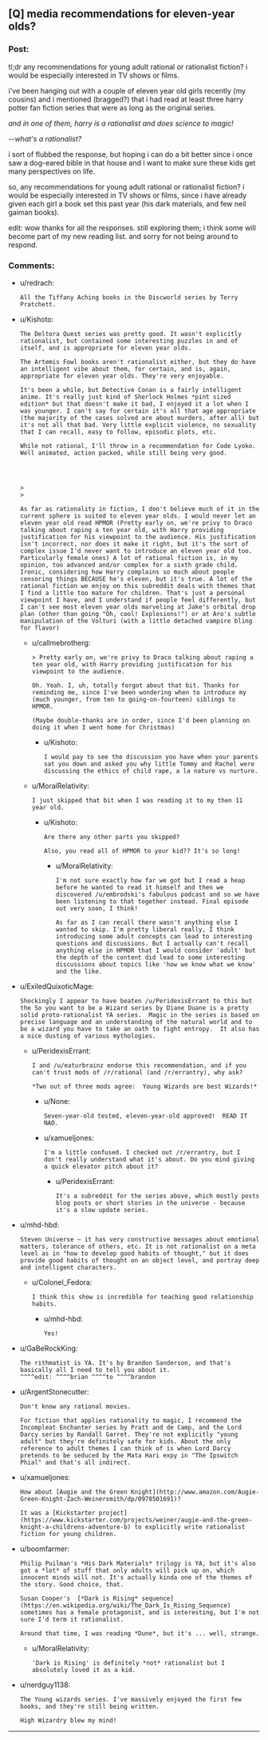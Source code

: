 ## [Q] media recommendations for eleven-year olds?

### Post:

tl;dr any recommendations for young adult rational or rationalist fiction? i would be especially interested in TV shows or films.

i've been hanging out with a couple of eleven year old girls recently (my cousins) and i mentioned (bragged?) that i had read at least three harry potter fan fiction series that were as long as the original series.

*and in one of them, harry is a rationalist and does science to magic!*

--*what's a rationalist?*

i sort of flubbed the response, but hoping i can do a bit better since i once saw a dog-eared bible in that house and i want to make sure these kids get many perspectives on life. 

so, any recommendations for young adult rational or rationalist fiction? i would be especially interested in TV shows or films, since i have already given each girl a book set this past year (his dark materials, and few neil gaiman books).

edit: wow thanks for all the responses. still exploring them; i think some will become part of my new reading list. and sorry for not being around to respond.



### Comments:

- u/redrach:
  ```
  All the Tiffany Aching books in the Discworld series by Terry Pratchett.
  ```

- u/Kishoto:
  ```
  The Deltora Quest series was pretty good. It wasn't explicitly rationalist, but contained some interesting puzzles in and of itself, and is appropriate for eleven year olds.

  The Artemis Fowl books aren't rationalist either, but they do have an intelligent vibe about them, for certain, and is, again, appropriate for eleven year olds. They're very enjoyable.

  It's been a while, but Detective Conan is a fairly intelligent anime. It's really just kind of Sherlock Holmes *pint sized edition* but that doesn't make it bad, I enjoyed it a lot when I was younger. I can't say for certain it's all that age appropriate (the majority of the cases solved are about murders, after all) but it's not all that bad. Very little explicit violence, no sexuality that I can recall, easy to follow, episodic plots, etc.

  While not rational, I'll throw in a recommendation for Code Lyoko. Well animated, action packed, while still being very good. 




  >   
  >   

  As far as rationality in fiction, I don't believe much of it in the current sphere is suited to eleven year olds. I would never let an eleven year old read HPMOR (Pretty early on, we're privy to Draco talking about raping a ten year old, with Harry providing justification for his viewpoint to the audience. His justification isn't incorrect, nor does it make it right, but it's the sort of complex issue I'd never want to introduce an eleven year old too. Particularly female ones) A lot of rational fiction is, in my opinion, too advanced and/or complex for a sixth grade child. Ironic, considering how Harry complains so much about people censoring things BECAUSE he's eleven, but it's true. A lot of the rational fiction we enjoy on this subreddit deals with themes that I find a little too mature for children. That's just a personal viewpoint I have, and I understand if people feel differently, but I can't see most eleven year olds marveling at Jake's orbital drop plan (other than going "Oh, cool! Explosions!") or at Aro's subtle manipulation of the Volturi (with a little detached vampire bling for flavor)
  ```

  - u/callmebrotherg:
    ```
    > Pretty early on, we're privy to Draco talking about raping a ten year old, with Harry providing justification for his viewpoint to the audience.

    Oh. Yeah. I, uh, totally forgot about that bit. Thanks for reminding me, since I've been wondering when to introduce my (much younger, from ten to going-on-fourteen) siblings to HPMOR. 

    (Maybe double-thanks are in order, since I'd been planning on doing it when I went home for Christmas)
    ```

    - u/Kishoto:
      ```
      I would pay to see the discussion you have when your parents sat you down and asked you why little Tommy and Rachel were discussing the ethics of child rape, a la nature vs nurture.
      ```

  - u/MoralRelativity:
    ```
    I just skipped that bit when I was reading it to my then 11 year old.
    ```

    - u/Kishoto:
      ```
      Are there any other parts you skipped? 

      Also, you read all of HPMOR to your kid?? It's so long!
      ```

      - u/MoralRelativity:
        ```
        I'm not sure exactly how far we got but I read a heap before he wanted to read it himself and then we discovered /u/embrodski's fabulous podcast and so we have been listening to that together instead. Final episode out very soon, I think!

        As far as I can recall there wasn't anything else I wanted to skip. I'm pretty liberal really, I think introducing some adult concepts can lead to interesting questions and discussions. But I actually can't recall anything else in HPMOR that I would consider 'adult' but the depth of the content did lead to some interesting discussions about topics like 'how we know what we know' and the like.
        ```

- u/ExiledQuixoticMage:
  ```
  Shockingly I appear to have beaten /u/PeridexisErrant to this but the So you want to be a Wizard series by Diane Duane is a pretty solid proto-rationalist YA series.  Magic in the series is based on precise language and an understanding of the natural world and to be a wizard you have to take an oath to fight entropy.  It also has a nice dusting of various mythologies.
  ```

  - u/PeridexisErrant:
    ```
    I and /u/eaturbrainz endorse this recommendation, and if you can't trust mods of /r/rational (and /r/errantry), why ask?

    *Two out of three mods agree:  Young Wizards are best Wizards!*
    ```

    - u/None:
      ```
      Seven-year-old tested, eleven-year-old approved!  READ IT NAO.
      ```

    - u/xamueljones:
      ```
      I'm a little confused. I checked out /r/errantry, but I don't really understand what it's about. Do you mind giving a quick elevator pitch about it?
      ```

      - u/PeridexisErrant:
        ```
        It's a subreddit for the series above, which mostly posts blog posts or short stories in the universe - because it's a slow update series.
        ```

- u/mhd-hbd:
  ```
  Steven Universe — it has very constructive messages about emotional matters, tolerance of others, etc. It is not rationalist on a meta level as in "how to develop good habits of thought," but it does provide good habits of thought on an object level, and portray deep and intelligent characters.
  ```

  - u/Colonel_Fedora:
    ```
    I think this show is incredible for teaching good relationship habits.
    ```

    - u/mhd-hbd:
      ```
      Yes!
      ```

- u/GaBeRockKing:
  ```
  The rithmatist is YA. It's by Brandon Sanderson, and that's basically all I need to tell you about it.  
  ^^^^edit: ^^^^brian ^^^^to ^^^^brandon
  ```

- u/ArgentStonecutter:
  ```
  Don't know any rational movies.

  For fiction that applies rationality to magic, I recommend the Incompleat Enchanter series by Pratt and de Camp, and the Lord Darcy series by Randall Garret. They're not explicitly "young adult" but they're definitely safe for kids. About the only reference to adult themes I can think of is when Lord Darcy pretends to be seduced by the Mata Hari expy in "The Ipswitch Phial" and that's all indirect.
  ```

- u/xamueljones:
  ```
  How about [Augie and the Green Knight](http://www.amazon.com/Augie-Green-Knight-Zach-Weinersmith/dp/0978501691)?

  It was a [Kickstarter project](https://www.kickstarter.com/projects/weiner/augie-and-the-green-knight-a-childrens-adventure-b) to explicitly write rationalist fiction for young children.
  ```

- u/boomfarmer:
  ```
  Philip Puilman's *His Dark Materials* trilogy is YA, but it's also got a *lot* of stuff that only adults will pick up on, which innocent minds will not. It's actually kinda one of the themes of the story. Good choice, that.

  Susan Cooper's  [*Dark is Rising* sequence](https://en.wikipedia.org/wiki/The_Dark_Is_Rising_Sequence) sometimes has a female protagonist, and is interesting, but I'm not sure I'd term it rationalist.

  Around that time, I was reading *Dune*, but it's ... well, strange.
  ```

  - u/MoralRelativity:
    ```
    'Dark is Rising' is definitely *not* rationalist but I absolutely loved it as a kid.
    ```

- u/nerdguy1138:
  ```
  The Young wizards series. I've massively enjoyed the first few books, and they're still being written.

  High Wizardry blew my mind!
  ```

---

